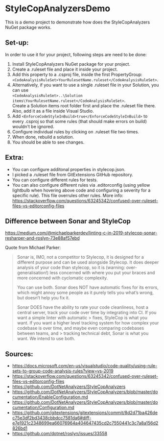 # StyleCopAnalyzersDemo

This is a demo project to demonstrate how does the StyleCopAnalyzers NuGet package works.

## Set-up:

In order to use it for your project, following steps are need to be done:
1. Install StyleCopAnalyzers NuGet package for your project.
2. Create a .ruleset file and place it inside your project.
3. Add this property to a .csproj file, inside the first PropertyGroup: 
   ```<CodeAnalysisRuleSet>YourRulesetName.ruleset</CodeAnalysisRuleSet>```.
4. Alternatively, if you want to use a single .ruleset file in your Solution, you can use<br>
   ```<CodeAnalysisRuleSet>..\Solution items\YourRulesetName.ruleset</CodeAnalysisRuleSet>```. <br>
   Create a Solution items root folder first and place the .ruleset file there. Also, add it as a file inside Visual Studio.
5. Add ```<EnforceCodeStyleInBuild>true</EnforceCodeStyleInBuild>``` to every .csproj so that some rules (that should make errors on build) wouldn't be ignored.
6. Configure individual rules by clicking on .ruleset file two times.
7. When done, rebuild a solution.
8. You should be able to see changes.

## Extra:
- You can configure additonal properties in stylecop.json.
- I picked a .ruleset file from GitExtensions GitHub repository.
- You can configure different rules for tests.
- You can also configure different rules via .editorconfig (using yellow lightbulb when hovering above code and configuring a severity for a specific rule). This file overrules other rules. More info: https://stackoverflow.com/questions/63245342/confused-over-ruleset-files-vs-editorconfig-files

## Difference between Sonar and StyleCop

https://medium.com/@michaelparkerdev/linting-c-in-2019-stylecop-sonar-resharper-and-roslyn-73e88af57ebd

Quote from Michael Parker:
> Sonar is, IMO, not a competitor to Stylecop, it is designed for a different purpose and can be used alongside Stylecop. It does deeper analysis of your code than stylecop, so it is (warning: over-generalisation!) less concerned with where you put your braces and more concerned with cyclomatic complexity. 
> 
> You can use both.
Sonar does NOT have automatic fixes for its errors, which might annoy some people as it purely tells you what’s wrong, but doesn’t help you fix it.
>
> Sonar DOES have the ability to rate your code cleanliness, host a central server, track your code over time by integrating into CI. If you want a simple linter with automatic > fixes, StyleCop is what you want. If you want a higher level tracking system for how complex your codebase is over time, and maybe even comparing codebases between teams, and > tracking technical debt, Sonar is what you want. We intend to use both.


## Sources:
- https://docs.microsoft.com/en-us/visualstudio/code-quality/using-rule-sets-to-group-code-analysis-rules?view=vs-2019
- https://stackoverflow.com/questions/63245342/confused-over-ruleset-files-vs-editorconfig-files
- https://github.com/DotNetAnalyzers/StyleCopAnalyzers
- https://github.com/DotNetAnalyzers/StyleCopAnalyzers/blob/master/documentation/EnableConfiguration.md
- https://github.com/DotNetAnalyzers/StyleCopAnalyzers/blob/master/documentation/Configuration.md
- https://github.com/gitextensions/gitextensions/commit/8d2d71ba426dec75e3df2bd3438cbbdcc7581da6#diff-e7e1921c2348699ea66076964a404647435cd2c7550441c3c7a8a156d2826bd1
- https://github.com/dotnet/roslyn/issues/33558